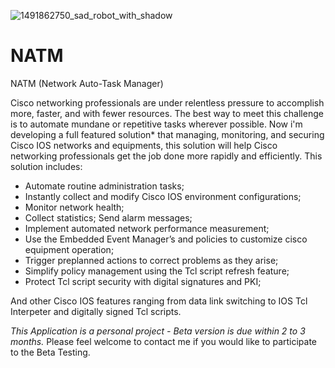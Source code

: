 
![1491862750_sad_robot_with_shadow](https://cloud.githubusercontent.com/assets/13469102/24874096/f9d36714-1e55-11e7-823a-24467009a777.png)
# NATM
NATM (Network Auto-Task Manager)

Cisco networking professionals are under relentless pressure to accomplish more, faster, and with fewer resources. The best way to meet this challenge is to automate mundane or repetitive tasks wherever possible. Now i'm developing a full featured solution* that managing, monitoring, and securing Cisco IOS networks and equipments, this solution will help Cisco networking professionals get the job done more rapidly and efficiently. This solution includes:

* Automate routine administration tasks;
* Instantly collect and modify Cisco IOS environment configurations;
* Monitor network health; 
* Collect statistics; Send alarm messages; 
* Implement automated network performance measurement; 
* Use the Embedded Event Manager’s and policies to customize cisco equipment operation;
* Trigger preplanned actions to correct problems as they arise;
* Simplify policy management using the Tcl script refresh feature;
* Protect Tcl script security with digital signatures and PKI;

And other Cisco IOS features ranging from data link switching to IOS Tcl Interpeter and digitally signed Tcl scripts.

*This Application is a personal project - Beta version is due within 2 to 3 months.*
Please feel welcome to contact me if you would like to participate to the Beta Testing.
